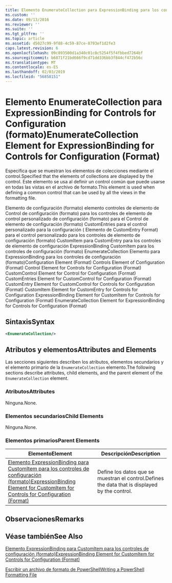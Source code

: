```yaml
---
title: Elemento EnumerateCollection para ExpressionBinding para los controles de configuración (formato) | Microsoft Docs
ms.custom: ''
ms.date: 09/13/2016
ms.reviewer: ''
ms.suite: ''
ms.tgt_pltfrm: ''
ms.topic: article
ms.assetid: d5027c99-9f88-4c59-87ce-8793ef1d2fe3
caps.latest.revision: 6
ms.openlocfilehash: 09c893500d1a340c01c0c5254f5f4fbbed7264bf
ms.sourcegitcommit: b6871f21bd666f9cd71dd336bb3f844cf472b56c
ms.translationtype: MT
ms.contentlocale: es-ES
ms.lasthandoff: 02/03/2019
ms.locfileid: "56858151"
---
```

# <a name="enumeratecollection-element-for-expressionbinding-for-controls-for-configuration-format"></a><span data-ttu-id="2b076-102">Elemento EnumerateCollection para ExpressionBinding for Controls for Configuration (formato)</span><span class="sxs-lookup"><span data-stu-id="2b076-102">EnumerateCollection Element for ExpressionBinding for Controls for Configuration (Format)</span></span>

<span data-ttu-id="2b076-103">Especifica que se muestran los elementos de colecciones mediante el control.</span><span class="sxs-lookup"><span data-stu-id="2b076-103">Specified that the elements of collections are displayed by the control.</span></span> <span data-ttu-id="2b076-104">Este elemento se usa al definir un control común que puede usarse en todas las vistas en el archivo de formato.</span><span class="sxs-lookup"><span data-stu-id="2b076-104">This element is used when defining a common control that can be used by all the views in the formatting file.</span></span>

<span data-ttu-id="2b076-105">Elemento de configuración (formato) elemento controles de elemento de Control de configuración (formato) para los controles de elemento de control personalizado de configuración (formato) para el Control de elemento de configuración (formato) CustomEntries para el control personalizado para la configuración ( Elemento de CustomEntry Format) para el control personalizado para los controles de elemento de configuración (formato) CustomItem para CustomEntry para los controles de elemento de configuración ExpressionBinding CustomItem para los controles de configuración (formato) EnumerateCollection Elemento para ExpressionBinding para los controles de configuración (formato)</span><span class="sxs-lookup"><span data-stu-id="2b076-105">Configuration Element (Format) Controls Element of Configuration (Format) Control Element for Controls for Configuration (Format) CustomControl Element for Control for Configuration (Format) CustomEntries Element for CustomControl for Configuration (Format) CustomEntry Element for CustomControl for Controls for Configuration (Format) CustomItem Element for CustomEntry for Controls for Configuration ExpressionBinding Element for CustomItem for Controls for Configuration (Format) EnumerateCollection Element for ExpressionBinding for Controls for Configuration (Format)</span></span>

## <a name="syntax"></a><span data-ttu-id="2b076-106">Sintaxis</span><span class="sxs-lookup"><span data-stu-id="2b076-106">Syntax</span></span>

```xml
<EnumerateCollection/>
```

## <a name="attributes-and-elements"></a><span data-ttu-id="2b076-107">Atributos y elementos</span><span class="sxs-lookup"><span data-stu-id="2b076-107">Attributes and Elements</span></span>

<span data-ttu-id="2b076-108">Las secciones siguientes describen los atributos, elementos secundarios y el elemento primario de la `EnumerateCollection` elemento.</span><span class="sxs-lookup"><span data-stu-id="2b076-108">The following sections describe attributes, child elements, and the parent element of the `EnumerateCollection` element.</span></span>

### <a name="attributes"></a><span data-ttu-id="2b076-109">Atributos</span><span class="sxs-lookup"><span data-stu-id="2b076-109">Attributes</span></span>

<span data-ttu-id="2b076-110">Ninguna.</span><span class="sxs-lookup"><span data-stu-id="2b076-110">None.</span></span>

### <a name="child-elements"></a><span data-ttu-id="2b076-111">Elementos secundarios</span><span class="sxs-lookup"><span data-stu-id="2b076-111">Child Elements</span></span>

<span data-ttu-id="2b076-112">Ninguna.</span><span class="sxs-lookup"><span data-stu-id="2b076-112">None.</span></span>

### <a name="parent-elements"></a><span data-ttu-id="2b076-113">Elementos primarios</span><span class="sxs-lookup"><span data-stu-id="2b076-113">Parent Elements</span></span>

|<span data-ttu-id="2b076-114">Elemento</span><span class="sxs-lookup"><span data-stu-id="2b076-114">Element</span></span>|<span data-ttu-id="2b076-115">Descripción</span><span class="sxs-lookup"><span data-stu-id="2b076-115">Description</span></span>|
|-------------|-----------------|
|[<span data-ttu-id="2b076-116">Elemento ExpressionBinding para CustomItem para los controles de configuración (formato)</span><span class="sxs-lookup"><span data-stu-id="2b076-116">ExpressionBinding Element for CustomItem for Controls for Configuration (Format)</span></span>](./expressionbinding-element-for-customitem-for-controls-for-configuration-format.md)|<span data-ttu-id="2b076-117">Define los datos que se muestran el control.</span><span class="sxs-lookup"><span data-stu-id="2b076-117">Defines the data that is displayed by the control.</span></span>|

## <a name="remarks"></a><span data-ttu-id="2b076-118">Observaciones</span><span class="sxs-lookup"><span data-stu-id="2b076-118">Remarks</span></span>

## <a name="see-also"></a><span data-ttu-id="2b076-119">Véase también</span><span class="sxs-lookup"><span data-stu-id="2b076-119">See Also</span></span>

[<span data-ttu-id="2b076-120">Elemento ExpressionBinding para CustomItem para los controles de configuración (formato)</span><span class="sxs-lookup"><span data-stu-id="2b076-120">ExpressionBinding Element for CustomItem for Controls for Configuration (Format)</span></span>](./expressionbinding-element-for-customitem-for-controls-for-configuration-format.md)

[<span data-ttu-id="2b076-121">Escribir un archivo de formato de PowerShell</span><span class="sxs-lookup"><span data-stu-id="2b076-121">Writing a PowerShell Formatting File</span></span>](./writing-a-powershell-formatting-file.md)
